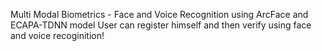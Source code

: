 Multi Modal Biometrics - Face and Voice Recognition using ArcFace and ECAPA-TDNN model
User can register himself and then verify using face and voice recoginition!
